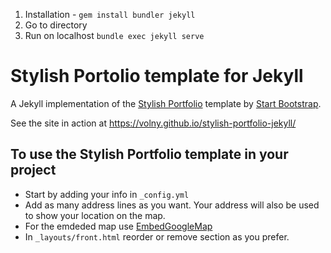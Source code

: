 1. Installation - `gem install bundler jekyll`
2. Go to directory
3. Run on localhost `bundle exec jekyll serve`

# Stylish Portolio template for Jekyll

A Jekyll implementation of the [Stylish Portfolio](http://startbootstrap.com/template-overviews/stylish-portfolio/) template by [Start Bootstrap](http://startbootstrap.com/).

See the site in action at https://volny.github.io/stylish-portfolio-jekyll/

## To use the Stylish Portfolio template in your project

- Start by adding your info in `_config.yml`
- Add as many address lines as you want. Your address will also be used to show your location on the map.
- For the emdeded map use [EmbedGoogleMap](https://www.embedgooglemap.org)
- In `_layouts/front.html` reorder or remove section as you prefer.
